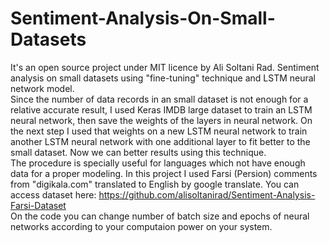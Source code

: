 # Sentiment-Analysis-On-Small-Datasets
It's an open source project under MIT licence by Ali Soltani Rad.  Sentiment analysis on small datasets using "fine-tuning" technique and LSTM neural network model.  
Since the number of data records in an small dataset is not enough for a relative accurate result, I used Keras IMDB large dataset to train an LSTM neural network, then save the weights of the layers in neural network. On the next step I used that weights on a new LSTM neural network to train another LSTM neural network with one additional layer to fit better to the small dataset. Now we can better results using this technique.  
The procedure is specially useful for languages which not have enough data for a proper modeling. In this project I used Farsi (Persion) comments from "digikala.com" translated to English by google translate. You can access dataset here: https://github.com/alisoltanirad/Sentiment-Analysis-Farsi-Dataset  
On the code you can change number of batch size and epochs of neural networks according to your computaion power on your system.  
